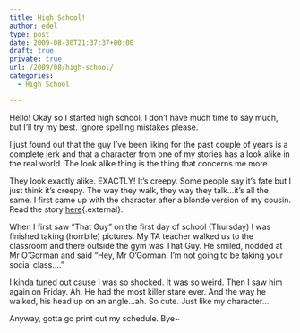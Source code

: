 ```yaml
---
title: High School!
author: edel
type: post
date: 2009-08-30T21:37:37+00:00
draft: true
private: true
url: /2009/08/high-school/
categories:
  - High School

---
```

Hello! Okay so I started high school. I don&#8217;t have much time to say much, but I&#8217;ll try my best. Ignore spelling mistakes please.

I just found out that the guy I&#8217;ve been liking for the past couple of years is a complete jerk and that a character from one of my stories has a look alike in the real world. The look alike thing is the thing that concerns me more.

They look exactly alike. EXACTLY! It&#8217;s creepy. Some people say it&#8217;s fate but I just think it&#8217;s creepy. The way they walk, they way they talk&#8230;it&#8217;s all the same. I first came up with the character after a blonde version of my cousin. Read the story [here][1]{.external}.

When I first saw &#8220;That Guy&#8221; on the first day of school (Thursday) I was finished taking (horrbile) pictures. My TA teacher walked us to the classroom and there outside the gym was That Guy. He smiled, nodded at Mr O&#8217;Gorman and said &#8220;Hey, Mr O&#8217;Gorman. I&#8217;m not going to be taking your social class&#8230;.&#8221;

I kinda tuned out cause I was so shocked. It was so weird. Then I saw him again on Friday. Ah. He had the most killer stare ever. And the way he walked, his head up on an angle&#8230;ah. So cute. Just like my character&#8230;

Anyway, gotta go print out my schedule. Bye~

<ol class="footnote">
</ol>

 [1]: http://www.iwillbethere.blovelspot.com